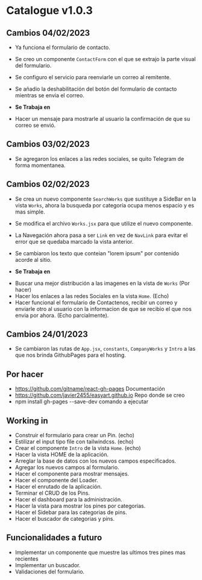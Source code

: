 # Catalogue v1.0.3

## Cambios 04/02/2023
- Ya funciona el formulario de contacto.
- Se creo un componente `ContactForm` con el que se extrajo la parte visual del formulario. 
- Se configuro el servicio para reenviarle un correo al remitente.
- Se añadio la deshabilitación del botón del formulario de contacto mientras se envia el correo.

- **Se Trabaja en**
* Hacer un mensaje para mostrarle al usuario la confirmación de que su correo se envió.

## Cambios 03/02/2023
- Se agregaron los enlaces a las redes sociales, se quito Telegram de forma momentanea.

## Cambios 02/02/2023
- Se crea un nuevo componente `SearchWorks` que sustituye a SideBar en la vista `Works`, ahora la busqueda por categoría ocupa menos espacio y es mas simple.
- Se modifica el archivo `Works.jsx` para que utilize el nuevo componente.
- La Navegación ahora pasa a ser `Link` en vez de `NavLink` para evitar el error que se quedaba marcado la vista anterior.
- Se cambiaron los texto que conteian "lorem ipsum" por contenido acorde al sitio.

- **Se Trabaja en**
* Buscar una mejor distribución a las imagenes en la vista de `Works` (Por hacer)
* Hacer los enlaces a las redes Sociales en la vista `Home`. (Echo)
* Hacer funcional el formulario de Contactenos, recibir un correo y enviarle otro al usuario con la informacion de que se recibio el que nos envia por ahora. (Echo parcialmente).

## Cambios 24/01/2023
- Se cambiaron las rutas de `App.jsx`, `constants`, `CompanyWorks` y `Intro` a las que nos brinda GithubPages para el hosting. 

## Por hacer
- https://github.com/gitname/react-gh-pages Documentación
- https://github.com/javier2455/easyart.github.io Repo donde se creo
- npm install gh-pages --save-dev comando a ejecutar

## Working in
- Construir el formulario para crear un Pin. (echo)
- Estilizar el input tipo file con tailwindcss. (echo)
- Crear el componente `Intro` de la vista `Home`. (echo)
- Hacer la vista HOME de la aplicación.
- Arreglar la base de datos con los nuevos campos especificados.
- Agregar los nuevos campos al formulario.
- Hacer el componente para mostrar mensajes. 
- Hacer el componente del Loader.
- Hacer el enrutado de la aplicación.
- Terminar el CRUD de los Pins.
- Hacer el dashboard para la administración.
- Hacer la vista para mostrar los pines por categorias.
- Hacer el Sidebar para las categorias de pins.
- Hacer el buscador de categorias y pins.

## Funcionalidades a futuro
- Implementar un componente que muestre las ultimos tres pines mas recientes
- Implementar un buscador.
- Validaciones del formulario.
